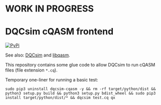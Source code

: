 # WORK IN PROGRESS

# DQCsim cQASM frontend

[![PyPi](https://badgen.net/pypi/v/dqcsim-cqasm)](https://pypi.org/project/dqcsim-cqasm/)

See also: [DQCsim](https://github.com/mbrobbel/dqcsim) and
[libqasm](https://github.com/QE-Lab/libqasm/).

This repository contains some glue code to allow DQCsim to run cQASM files
(file extension `*.cq`).

Temporary one-liner for running a basic test:

    sudo pip3 uninstall dqcsim-cqasm -y && rm -rf target/python/dist && python3 setup.py build && python3 setup.py bdist_wheel && sudo pip3 install target/python/dist/* && dqcsim test.cq qx

